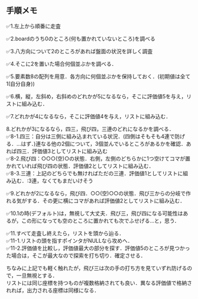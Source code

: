 ## 手順メモ ##
✅1.左上から順番に走査<br>

✅2.boardのうち0のところ(何も置かれていないところ)を調べる<br>

✅3.八方向について2のところがあれば盤面の状況を詳しく調査<br>

✅4.そこに2を置いた場合何個並ぶかを調べる．<br>

✅5.要素数8の配列を用意．各方向に何個並ぶかを保持しておく．(初期値は全て1(自分自身))<br>

✅6.横，縦，左斜め，右斜めのどれかが5になるなら，そこに評価値5を与え，リストに組み込む．<br>

✅7.どれかが4になるなら，そこに評価値4を与え，リストに組み込む．<br>

8.どれかが3になるなら，四三，飛び四，三連のどれになるかを調べる．<br>
✅8-1.四三：自分は三側に組み込まれている状況．(四側はそもそも4連で防げる．…はず．)連なる他の2個について，3個並んでいるところがあるかを確認．あれば四三．評価値3としてリストに組み込む<br>
✅8-2.飛び四：○○○(空)○の状態．右側，左側のどちらかに1つ空けてコマが置かれていれば飛び四の状態．評価値2としてリストに組み込む．<br>
✅8-3.三連：上記のどちらでも無ければただの三連．評価値1としてリストに組み込む．:3連，なくてもまだいけそう<br>

✅9.どれかが2になるなら，飛び四．○○(空)○○の状態．飛び三からの分岐で作れる気がする．その更に横にコマがあれば評価値2としてリストに組み込む．<br>

✅10.1の時(デフォルト)は，無視して大丈夫．飛び三，飛び四になる可能性はあるが，この形になっても空のところに置かれても次でふせげる…と，思う．<br>

✅11.すべて走査し終えたら，リストを頭から辿る．<br>
✅11-1.リストの頭を指すポインタがNULLなら攻めへ．<br>
✅11-2.評価値を比較し，評価値最大の部分を探す．評価値5のところが見つかった場合は，そこが最大なので探索を打ち切り．確定させる．<br>


ちなみに上記でも軽く触れたが，飛び三は次の手の打ち方を見ていずれ防げるので，一旦無視とする．<br>
リストには同じ座標を持つものが複数格納されても良い．異なる評価値で格納されれば，出力される座標は同様になる．<br>
